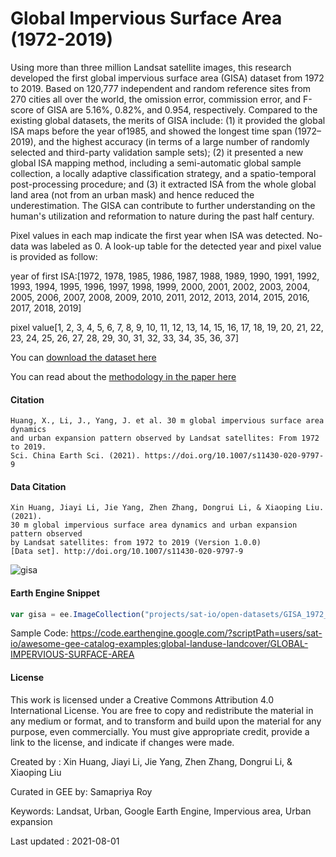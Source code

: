# Global Impervious Surface Area (1972-2019)

Using more than three million Landsat satellite images, this research developed the first global impervious surface area (GISA) dataset from 1972 to 2019. Based on 120,777 independent and random reference sites from 270 cities all over the world, the omission error, commission error, and F-score of GISA are 5.16%, 0.82%, and 0.954, respectively. Compared to the existing global datasets, the merits of GISA include: (1) it provided the global ISA maps before the year of1985, and showed the longest time span (1972–2019), and the highest accuracy (in terms of a large number of randomly selected and third-party validation sample sets); (2) it presented a new global ISA mapping method, including a semi-automatic global sample collection, a locally adaptive classification strategy, and a spatio-temporal post-processing procedure; and (3) it extracted ISA from the whole global land area (not from an urban mask) and hence reduced the underestimation. The GISA can contribute to further understanding on the human's utilization and reformation to nature during the past half century.

Pixel values in each map indicate the first year when ISA was detected. No-data was labeled as 0. A look-up table for the detected year and pixel value is provided as follow:

year of first ISA:[1972, 1978, 1985, 1986, 1987, 1988, 1989, 1990, 1991, 1992, 1993, 1994, 1995, 1996, 1997, 1998, 1999, 2000, 2001, 2002, 2003, 2004, 2005, 2006, 2007, 2008, 2009, 2010, 2011, 2012, 2013, 2014, 2015, 2016, 2017, 2018, 2019]

pixel value[1, 2, 3, 4, 5, 6, 7, 8, 9, 10, 11, 12, 13, 14, 15, 16, 17, 18, 19, 20, 21, 22, 23, 24, 25, 26, 27, 28, 29, 30, 31, 32, 33, 34, 35, 36, 37]


You can [download the dataset here](https://zenodo.org/record/5136330)

You can read about the [methodology in the paper here](https://doi.org/10.1007/s11430-020-9797-9)

#### Citation

```
Huang, X., Li, J., Yang, J. et al. 30 m global impervious surface area dynamics
and urban expansion pattern observed by Landsat satellites: From 1972 to 2019.
Sci. China Earth Sci. (2021). https://doi.org/10.1007/s11430-020-9797-9
```

#### Data Citation

```
Xin Huang, Jiayi Li, Jie Yang, Zhen Zhang, Dongrui Li, & Xiaoping Liu. (2021).
30 m global impervious surface area dynamics and urban expansion pattern observed
by Landsat satellites: from 1972 to 2019 (Version 1.0.0)
[Data set]. http://doi.org/10.1007/s11430-020-9797-9
```

![gisa](https://user-images.githubusercontent.com/6677629/127800833-db1b8f0a-3d71-43fa-9337-0526187dd860.gif)

#### Earth Engine Snippet

```js
var gisa = ee.ImageCollection("projects/sat-io/open-datasets/GISA_1972_2019");
```

Sample Code: https://code.earthengine.google.com/?scriptPath=users/sat-io/awesome-gee-catalog-examples:global-landuse-landcover/GLOBAL-IMPERVIOUS-SURFACE-AREA

#### License
This work is licensed under a Creative Commons Attribution 4.0 International License. You are free to copy and redistribute the material in any medium or format, and to transform and build upon the material for any purpose, even commercially. You must give appropriate credit, provide a link to the license, and indicate if changes were made.

Created by : Xin Huang, Jiayi Li, Jie Yang, Zhen Zhang, Dongrui Li, & Xiaoping Liu

Curated in GEE by: Samapriya Roy

Keywords: Landsat, Urban, Google Earth Engine, Impervious area, Urban expansion

Last updated : 2021-08-01
